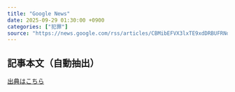 ```yaml
---
title: "Google News"
date: 2025-09-29 01:30:00 +0900
categories: ["犯罪"]
source: "https://news.google.com/rss/articles/CBMibEFVX3lxTE9xdDRBUFRNd0VuWGthRkRVYkkyclVpNjc1eTh6Vm9JUWM5VzRFdDBpS1VrSEtvbFQ5NDB3bGJQdWlqOXVkemVURTFqM0l0dm9HLXp4REJ3U19Cd1lQTVp2WmhNanNSZjZKb1c4TQ?oc=5"
---
```


## 記事本文（自動抽出）
<body class="y0K44d EA71Tc" id="readabilityBody"></body>

[出典はこちら](https://news.google.com/rss/articles/CBMibEFVX3lxTE9xdDRBUFRNd0VuWGthRkRVYkkyclVpNjc1eTh6Vm9JUWM5VzRFdDBpS1VrSEtvbFQ5NDB3bGJQdWlqOXVkemVURTFqM0l0dm9HLXp4REJ3U19Cd1lQTVp2WmhNanNSZjZKb1c4TQ?oc=5)
